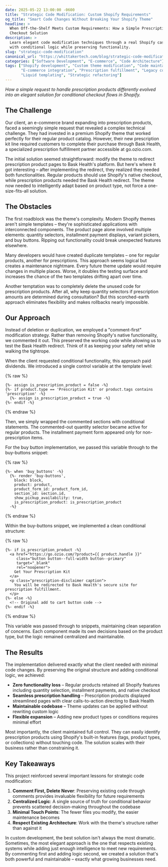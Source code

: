 ```yaml
---
date: 2025-05-22 13:00:00 -0600
title: "Strategic Code Modification: Custom Shopify Requirements"
og_title: "Smart Code Changes Without Breaking Your Shopify Theme"
headline: >
  When Off-the-Shelf Meets Custom Requirements: How a Simple Prescription Product Request Became an Elegant Conditional 
  Checkout Solution
description: >
  Learn elegant code modification techniques through a real Shopify case study. Handle prescription vs regular products 
  with conditional logic while preserving functionality.
slug: "strategic-code-modification"
canonical_url: "https://whittakertech.com/blog/strategic-code-modification/"
categories: ["Software Development", "E-commerce", "Code Architecture"]
tags: ["Shopify development", "Custom theme modification", "Code maintainability", "Conditional logic", 
       "E-commerce integration", "Prescription fulfillment", "Legacy code preservation", "Technical debt management", 
       "Liquid templating", "Strategic refactoring"]
---
```


*How a simple request to handle prescription products differently evolved into an elegant solution for conditional 
checkout flows in Shopify.*

## The Challenge

Our client, an e-commerce brand expanding into prescription products, faced a seemingly simple request that revealed a 
complex technical challenge. They had invested in a premium Shopify theme that worked perfectly for their regular 
product catalog. However, their new prescription kit line required customers to complete their purchase through Bask 
Health, a specialized prescription fulfillment partner accessible at go.ozio.com.

The initial solution seemed straightforward: modify the theme to redirect prescription product pages to Bask Health's 
platform. But here's where it got interesting – after implementing the redirect, they realized they needed both 
functionalities. Regular products should use Shopify's native checkout, while prescription products needed the Bask 
Health redirect. The theme now needed to intelligently adapt based on product type, not force a one-size-fits-all 
solution.

## The Obstacles

The first roadblock was the theme's complexity. Modern Shopify themes aren't simple templates – they're sophisticated 
applications with interconnected components. The product page alone involved multiple elements: quantity selectors, 
installment payment displays, variant pickers, and buy buttons. Ripping out functionality could break unexpected 
features elsewhere.

Many developers would have created duplicate templates – one for regular products, another for prescriptions. This 
approach seems logical but creates a maintenance nightmare. Every future theme update would require changes in multiple 
places. Worse, it doubles the testing surface and increases the chance of the two templates drifting apart over time.

Another temptation was to completely delete the unused code for prescription products. After all, why keep quantity 
selectors if prescription amounts are determined during consultation? But this scorched-earth approach eliminates 
flexibility and makes rollbacks nearly impossible.

## Our Approach

Instead of deletion or duplication, we employed a "comment-first" modification strategy. Rather than removing Shopify's 
native functionality, we commented it out. This preserved the working code while allowing us to test the Bask Health 
redirect. Think of it as keeping your safety net while walking the tightrope.

When the client requested conditional functionality, this approach paid dividends. We introduced a single control 
variable at the template level:

{% raw %}

```liquid
{%- assign is_prescription_product = false -%}
{%- if product.type == 'Prescription Kit' or product.tags contains 'prescription' -%}
  {%- assign is_prescription_product = true -%}
{%- endif -%}
```

{% endraw %}

Then, we simply wrapped the commented sections with conditional statements. The commented-out quantity selector became 
active for regular products. The installment payment form appeared only for non-prescription items.

For the buy button implementation, we passed this variable through to the buy-buttons snippet:

{% raw %}

```liquid
{%- when 'buy_buttons' -%}
  {%- render 'buy-buttons',
    block: block,
    product: product,
    product_form_id: product_form_id,
    section_id: section.id,
    show_pickup_availability: true,
    is_prescription_product: is_prescription_product
  -%}
```

{% endraw %}

Within the buy-buttons snippet, we implemented a clean conditional structure:

{% raw %}

```liquid
{%- if is_prescription_product -%}
  <a href="https://go.ozio.com/?product={{ product.handle }}" 
     class="button button--full-width button--primary"
     target="_blank"
     rel="noopener">
    Get Your Prescription Kit
  </a>
  <p class="prescription-disclaimer caption">
    You will be redirected to Bask Health's secure site for prescription fulfillment.
  </p>
{%- else -%}
  <!-- Original add to cart button code -->
{%- endif -%}
```

{% endraw %}

This variable was passed through to snippets, maintaining clean separation of concerns. Each component made its own 
decisions based on the product type, but the logic remained centralized and maintainable.

## The Results

The implementation delivered exactly what the client needed with minimal code changes. By preserving the original 
structure and adding conditional logic, we achieved:

- **Zero functionality loss** – Regular products retained all Shopify features including quantity selection, installment
  payments, and native checkout
- **Seamless prescription handling** – Prescription products displayed streamlined pages with clear calls-to-action 
  directing to Bask Health
- **Maintainable codebase** – Theme updates can be applied without rewriting custom logic
- **Flexible expansion** – Adding new product types or conditions requires minimal effort

Most importantly, the client maintained full control. They can easily identify prescription products using Shopify's 
built-in features (tags, product types, or collections) without touching code. The solution scales with their business 
rather than constraining it.

## Key Takeaways

This project reinforced several important lessons for strategic code modification:

1. **Comment First, Delete Never**: Preserving existing code through comments provides invaluable flexibility for future
   requirements
2. **Centralized Logic**: A single source of truth for conditional behavior prevents scattered decision-making 
   throughout the codebase
3. **Minimal Touch Points**: The fewer files you modify, the easier maintenance becomes
4. **Respect Existing Architecture**: Work with the theme's structure rather than against it

In custom development, the best solution isn't always the most dramatic. Sometimes, the most elegant approach is the 
one that respects existing systems while adding just enough intelligence to meet new requirements. By commenting first 
and adding logic second, we created a solution that's both powerful and maintainable – exactly what growing businesses 
need.

